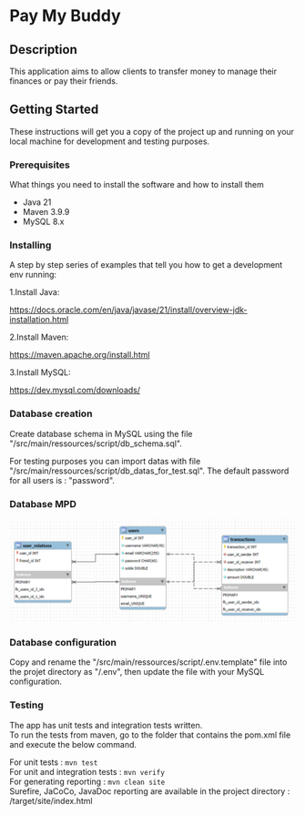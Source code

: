 # Pay My Buddy

## Description

This application aims to allow clients to transfer money to manage their finances or pay their friends.

## Getting Started

These instructions will get you a copy of the project up and running on your local machine for development and testing
purposes.

### Prerequisites

What things you need to install the software and how to install them

- Java 21
- Maven 3.9.9
- MySQL 8.x

### Installing

A step by step series of examples that tell you how to get a development env running:

1.Install Java:

https://docs.oracle.com/en/java/javase/21/install/overview-jdk-installation.html

2.Install Maven:

https://maven.apache.org/install.html

3.Install MySQL:

https://dev.mysql.com/downloads/


### Database creation

Create database schema in MySQL using the file "/src/main/ressources/script/db_schema.sql".

For testing purposes you can import datas with file "/src/main/ressources/script/db_datas_for_test.sql".
The default password for all users is : "password".

### Database MPD

![MDP Schema](/src/main/resources/documentation/MPD.png)

### Database configuration

Copy and rename the "/src/main/ressources/script/.env.template" file into the projet directory as "/.env", 
then update the file with your MySQL configuration.

### Testing

The app has unit tests and integration tests written.  
To run the tests from maven, go to the folder that contains the pom.xml file and execute the below command.

For unit tests : `mvn test`  
For unit and integration tests :  `mvn verify`      
For generating reporting : `mvn clean site`  
Surefire, JaCoCo, JavaDoc reporting are available in the project directory : /target/site/index.html